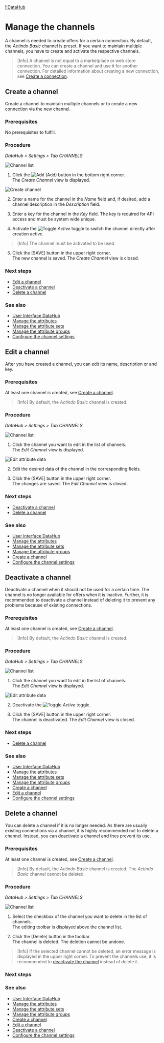 [!!DataHub](Actindo/DataHub)

# Manage the channels

A channel is needed to create offers for a certain connection. By default, the *Actindo Basic* channel is preset. If you want to maintain multiple channels, you have to create and activate the respective channels.

> [Info] A channel is not equal to a marketplace or web store connection. You can create a channel and use it for another connection. For detailed information about creating a new connection, see [Create a connection](to_be_completed).

## Create a channel

Create a channel to maintain multiple channels or to create a new connection via the new channel.

### Prerequisites

No prerequisites to fulfill.

### Procedure
*DataHub > Settings > Tab CHANNELS*

![Channel list](/Assets/Screenshots/DataHub/Settings/Channels/ChannelList.png "[Channel list]")

1. Click the ![Add](/Assets/Icons/Plus01.png "[Add]") (Add) button in the bottom right corner.   
  The *Create Channel* view is displayed.

  ![Create channel](/Assets/Screenshots/DataHub/Settings/Channels/CreateChannel.png "[Create channel]")

2. Enter a name for the channel in the *Name* field and, if desired, add a channel description in the  *Description* field.

3. Enter a key for the channel in the *Key* field. The key is required for API access and must be system wide unique.

4. Activate the ![Toggle](/Assets/Icons/Toggle.png "[Toggle]") *Active* toggle to switch the channel directly after creation active.

  > [Info] The channel must be activated to be used.

5. Click the [SAVE] button in the upper right corner.   
  The new channel is saved. The *Create Channel* view is closed.  

### Next steps

- [Edit a channel](#edit-a-channel)
- [Deactivate a channel](#deactivate-a-channel)
- [Delete a channel](#delete-a-channel)

### See also

- [User Interface DataHub](/DataHub/UserInterface/00_UserInterface.md)
- [Manage the attributes](01_ManageAttributes.md)
- [Manage the attribute sets](02_ManageAttributeSets.md)
- [Manage the attribute groups](03_ManageGroups.md)
- [Configure the channel settings](/PIM/Integration/ConfigureChannels.md)


## Edit a channel

After you have created a channel, you can edit its name, description or and key.

### Prerequisites

At least one channel is created, see [Create a channel](/DataHub/Integration/CreateChannel.md).

> [Info] By default, the *Actindo Basic* channel is created.

### Procedure
*DataHub > Settings > Tab CHANNELS*

![Channel list](/Assets/Screenshots/DataHub/Settings/Channels/ChannelList.png "[Channel list]")

1. Click the channel you want to edit in the list of channels.   
  The *Edit Channel* view is displayed.

  ![Edit attribute data](/Assets/Screenshots/DataHub/Settings/Attributes/EditAttribute_Data.png "[Edit attribute data]")

2. Edit the desired data of the channel in the corresponding fields.

3. Click the [SAVE] button in the upper right corner.   
  The changes are saved. The *Edit Channel* view is closed.  

### Next steps

- [Deactivate a channel](#deactivate-a-channel)
- [Delete a channel](#delete-a-channel)

### See also

- [User Interface DataHub](/DataHub/UserInterface/00_UserInterface.md)
- [Manage the attributes](01_ManageAttributes.md)
- [Manage the attribute sets](02_ManageAttributeSets.md)
- [Manage the attribute groups](03_ManageGroups.md)
- [Create a channel](#create-a-channel)
- [Configure the channel settings](/PIM/Integration/ConfigureChannels.md)


## Deactivate a channel

Deactivate a channel when it should not be used for a certain time. The channel is no longer available for offers when it is inactive. Further, it is recommended to deactivate a channel instead of deleting it to prevent any problems because of existing connections.

### Prerequisites

At least one channel is created, see [Create a channel](#create-a-channel).

> [Info] By default, the *Actindo Basic* channel is created.

### Procedure
*DataHub > Settings > Tab CHANNELS*

![Channel list](/Assets/Screenshots/DataHub/Settings/Channels/ChannelList.png "[Channel list]")

1. Click the channel you want to edit in the list of channels.   
  The *Edit Channel* view is displayed.

  ![Edit attribute data](/Assets/Screenshots/DataHub/Settings/Attributes/EditAttribute_Data.png "[Edit attribute data]")

2. Deactivate the ![Toggle](/Assets/Icons/Toggle.png "[Toggle]") *Active* toggle.

3. Click the [SAVE] button in the upper right corner.   
  The channel is deactivated. The *Edit Channel* view is closed.

### Next steps

- [Delete a channel](#delete-a-channel)

### See also

- [User Interface DataHub](/DataHub/UserInterface/00_UserInterface.md)
- [Manage the attributes](01_ManageAttributes.md)
- [Manage the attribute sets](02_ManageAttributeSets.md)
- [Manage the attribute groups](03_ManageGroups.md)
- [Create a channel](#create-a-channel)
- [Edit a channel](#edit-a-channel)
- [Configure the channel settings](/PIM/Integration/ConfigureChannels.md)


## Delete a channel

You can delete a channel if it is no longer needed. As there are usually existing connections via a channel, it is highly recommended not to delete a channel. Instead, you can deactivate a channel and thus prevent its use.

### Prerequisites

At least one channel is created, see [Create a channel](#create-a-channel).

> [Info] By default, the *Actindo Basic* channel is created. The *Actindo Basic* channel cannot be deleted.

### Procedure
*DataHub > Settings > Tab CHANNELS*

![Channel list](/Assets/Screenshots/DataHub/Settings/Channels/ChannelList.png "[Channel list]")

1. Select the checkbox of the channel you want to delete in the list of channels.    
  The editing toolbar is displayed above the channel list.

2. Click the [Delete] button in the toolbar.  
  The channel is deleted. The deletion cannot be undone.

  > [Info]  If the selected channel cannot be deleted, an error message is displayed in the upper right corner. To prevent the channels use, it is recommended to [deactivate the channel](#deactivate-a-channel) instead of delete it.

### Next steps


### See also

- [User Interface DataHub](/DataHub/UserInterface/00_UserInterface.md)
- [Manage the attributes](01_ManageAttributes.md)
- [Manage the attribute sets](02_ManageAttributeSets.md)
- [Manage the attribute groups](03_ManageGroups.md)
- [Create a channel](#create-a-channel)
- [Edit a channel](#edit-a-channel)
- [Deactivate a channel](#deactivate-a-channel)
- [Configure the channel settings](/PIM/Integration/ConfigureChannels.md)
